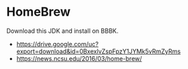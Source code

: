 # HomeBrew
Download this JDK and install on BBBK.
* https://drive.google.com/uc?export=download&id=0BxexlvZspFpzY1JYMk5vRmZyRms
* https://news.ncsu.edu/2016/03/home-brew/
